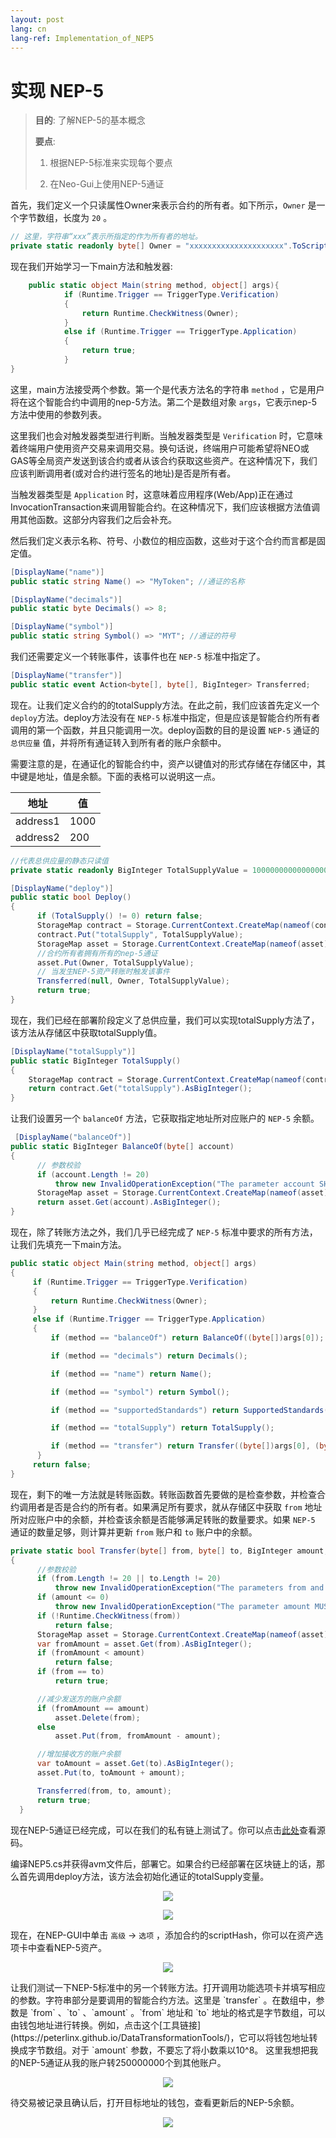 ```yaml
---
layout: post
lang: cn
lang-ref: Implementation_of_NEP5
---
```


# 实现 NEP-5


>
> **目的**:  了解NEP-5的基本概念
>
> **要点**:
>
> 1. 根据NEP-5标准来实现每个要点
>
> 2. 在Neo-Gui上使用NEP-5通证
>

首先，我们定义一个只读属性Owner来表示合约的所有者。如下所示，`Owner` 是一个字节数组，长度为 `20` 。

```csharp
// 这里，字符串“xxx”表示所指定的作为所有者的地址。
private static readonly byte[] Owner = "xxxxxxxxxxxxxxxxxxxxx".ToScriptHash(); //所有者地址
```

现在我们开始学习一下main方法和触发器:

```csharp
    public static object Main(string method, object[] args){
            if (Runtime.Trigger == TriggerType.Verification)
            {
                return Runtime.CheckWitness(Owner);
            }
            else if (Runtime.Trigger == TriggerType.Application)
            {
	            return true;
            }
}
```
这里，main方法接受两个参数。第一个是代表方法名的字符串 `method` ，它是用户将在这个智能合约中调用的nep-5方法。第二个是数组对象 `args`，它表示nep-5方法中使用的参数列表。

这里我们也会对触发器类型进行判断。当触发器类型是 `Verification` 时，它意味着终端用户使用资产交易来调用交易。换句话说，终端用户可能希望将NEO或GAS等全局资产发送到该合约或者从该合约获取这些资产。在这种情况下，我们应该判断调用者(或对合约进行签名的地址)是否是所有者。

当触发器类型是 `Application` 时，这意味着应用程序(Web/App)正在通过InvocationTransaction来调用智能合约。在这种情况下，我们应该根据方法值调用其他函数。这部分内容我们之后会补充。

然后我们定义表示名称、符号、小数位的相应函数，这些对于这个合约而言都是固定值。

```csharp
[DisplayName("name")]
public static string Name() => "MyToken"; //通证的名称
```

```csharp
[DisplayName("decimals")]
public static byte Decimals() => 8;
```

```csharp
[DisplayName("symbol")]
public static string Symbol() => "MYT"; //通证的符号
```

我们还需要定义一个转账事件，该事件也在 `NEP-5` 标准中指定了。

```csharp
[DisplayName("transfer")]
public static event Action<byte[], byte[], BigInteger> Transferred;
```

现在。让我们定义合约的的totalSupply方法。在此之前，我们应该首先定义一个 `deploy`方法。deploy方法没有在 `NEP-5` 标准中指定，但是应该是智能合约所有者调用的第一个函数，并且只能调用一次。deploy函数的目的是设置 `NEP-5` 通证的 `总供应量` 值，并将所有通证转入到所有者的账户余额中。

需要注意的是，在通证化的智能合约中，资产以键值对的形式存储在存储区中，其中键是地址，值是余额。下面的表格可以说明这一点。

| 地址 |   值 |
|--|--|
| address1 | 1000 |
| address2 | 200 |

```csharp
//代表总供应量的静态只读值
private static readonly BigInteger TotalSupplyValue = 10000000000000000;
```

```csharp
[DisplayName("deploy")]
public static bool Deploy()
{
      if (TotalSupply() != 0) return false;
      StorageMap contract = Storage.CurrentContext.CreateMap(nameof(contract));
      contract.Put("totalSupply", TotalSupplyValue);
      StorageMap asset = Storage.CurrentContext.CreateMap(nameof(asset));
      //合约所有者拥有所有的nep-5通证
      asset.Put(Owner, TotalSupplyValue);
      // 当发生NEP-5资产转账时触发该事件
      Transferred(null, Owner, TotalSupplyValue);
      return true;
}
```

现在，我们已经在部署阶段定义了总供应量，我们可以实现totalSupply方法了，该方法从存储区中获取totalSupply值。


```csharp
[DisplayName("totalSupply")]
public static BigInteger TotalSupply()
{
    StorageMap contract = Storage.CurrentContext.CreateMap(nameof(contract));
    return contract.Get("totalSupply").AsBigInteger();
}
```

让我们设置另一个 `balanceOf` 方法，它获取指定地址所对应账户的 `NEP-5` 余额。


```csharp
 [DisplayName("balanceOf")]
public static BigInteger BalanceOf(byte[] account)
{
	  // 参数校验
      if (account.Length != 20)
          throw new InvalidOperationException("The parameter account SHOULD be 20-byte addresses.");
      StorageMap asset = Storage.CurrentContext.CreateMap(nameof(asset));
      return asset.Get(account).AsBigInteger();
}
```

现在，除了转账方法之外，我们几乎已经完成了 `NEP-5` 标准中要求的所有方法，让我们先填充一下main方法。

```csharp
public static object Main(string method, object[] args)
{
     if (Runtime.Trigger == TriggerType.Verification)
     {
         return Runtime.CheckWitness(Owner);
     }
     else if (Runtime.Trigger == TriggerType.Application)
     {
	     if (method == "balanceOf") return BalanceOf((byte[])args[0]);

	     if (method == "decimals") return Decimals();

	     if (method == "name") return Name();

	     if (method == "symbol") return Symbol();

	     if (method == "supportedStandards") return SupportedStandards();

	     if (method == "totalSupply") return TotalSupply();

	     if (method == "transfer") return Transfer((byte[])args[0], (byte[])args[1], (BigInteger)args[2]);
	  }
	 return false;
}
```

现在，剩下的唯一方法就是转账函数。转账函数首先要做的是检查参数，并检查合约调用者是否是合约的所有者。如果满足所有要求，就从存储区中获取 `from` 地址所对应账户中的余额，并检查该余额是否能够满足转账的数量要求。如果 `NEP-5` 通证的数量足够，则计算并更新 `from` 账户和 `to` 账户中的余额。

```csharp
private static bool Transfer(byte[] from, byte[] to, BigInteger amount, byte[] callscript)
{
      //参数校验
      if (from.Length != 20 || to.Length != 20)
          throw new InvalidOperationException("The parameters from and to SHOULD be 20-byte addresses.");
      if (amount <= 0)
          throw new InvalidOperationException("The parameter amount MUST be greater than 0.");
      if (!Runtime.CheckWitness(from))
          return false;
      StorageMap asset = Storage.CurrentContext.CreateMap(nameof(asset));
      var fromAmount = asset.Get(from).AsBigInteger();
      if (fromAmount < amount)
          return false;
      if (from == to)
          return true;

      //减少发送方的账户余额
      if (fromAmount == amount)
          asset.Delete(from);
      else
          asset.Put(from, fromAmount - amount);

      //增加接收方的账户余额
      var toAmount = asset.Get(to).AsBigInteger();
      asset.Put(to, toAmount + amount);

      Transferred(from, to, amount);
      return true;
  }
```

现在NEP-5通证已经完成，可以在我们的私有链上测试了。你可以点击[此处](https://github.com/neo-ngd/NEO-Tutorial/blob/steven/smartContract/sourceCode/NEP5.cs)查看源码。

编译NEP5.cs并获得avm文件后，部署它。如果合约已经部署在区块链上的话，那么首先调用deploy方法，该方法会初始化通证的totalSupply变量。

<p align="center">
	<img src="imgs/20190222-153331.png">
</p>
<p align="center">
	<img src="imgs/20190222-1https://peterlinx.github.io/DataTransformationTools/53712.png">
</p>

现在，在NEP-GUI中单击 `高级` -> `选项` ，添加合约的scriptHash，你可以在资产选项卡中查看NEP-5资产。

<p align="center">
	<img src="imgs/20190222-153941.png"/>
</p>
让我们测试一下NEP-5标准中的另一个转账方法。打开调用功能选项卡并填写相应的参数。字符串部分是要调用的智能合约方法。这里是 `transfer` 。在数组中，参数是 `from` 、`to` 、`amount` 。`from` 地址和 `to` 地址的格式是字节数组，可以由钱包地址进行转换。例如，点击这个[工具链接](https://peterlinx.github.io/DataTransformationTools/)，它可以将钱包地址转换成字节数组。对于 `amount` 参数，不要忘了将小数乘以10^8。
这里我想把我的NEP-5通证从我的账户转250000000个到其他账户。

<p align="center">
	<img src="imgs/20190222-155235.png"/>
</p>

待交易被记录且确认后，打开目标地址的钱包，查看更新后的NEP-5余额。

<p align="center">
	<img src="imgs/20190222-155608.png">
</p>

